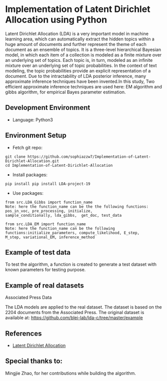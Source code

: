 # Implementation of Latent Dirichlet Allocation using Python
Latent Dirichlet Allocation (LDA) is a very important model in machine learning area, which can
automatically extract the hidden topics within a huge amount of documents and further represent
the theme of each document as an ensemble of topics. It is a three-level hierarchical Bayesian
model, in which each item of a collection is modeled as a finite mixture over an underlying set
of topics. Each topic is, in turn, modeled as an infinite mixture over an underlying set of topic probabilities. In the context of text modeling, the topic probabilities provide an explicit representation of a document. Due to the intractability of LDA posterior inference, many approximate inference techniques have been invented.In this study, Two efficient approximate inference techniques are used here: EM algorithm and gibbs algorithm, for empirical Bayes parameter estimation.

## Development Environment
* Language: Python3
## Environment Setup
* Fetch git repo:
```shell
git clone https://github.com/sophiazzw7/Implementation-of-Latent-Dirichlet-Allocation.git
cd Implementation-of-Latent-Dirichlet-Allocation
```
* Install packages:
```shell
pip install pip install LDA-project-19
```
* Use packages:
```shell
from src.LDA_Gibbs import function_name
Note: here the function_name can be the the following functions: pos_in_voc, pre_processing, initialize, 
sample_conditionally, lda_gibbs,  get_doc, test_data

from src.LDA_EM import function_name
Note: here the function_name can be the following functions:initialize_parameters, compute_likelihood, E_step, 
M_step, variational_EM, inference_method
```


## Example of test data
To test the algorithm, a function is created to generate a test dataset with known parameters for testing purpose.

## Example of real datasets
 Associated Press Data

The LDA models are applied to the real dataset. The dataset is based on the 2204 documents from the Associated Press. The original dataset is available at: https://github.com/blei-lab/lda-c/tree/master/example


## References
* [Latent Dirichlet Allocation](http://www.cs.columbia.edu/~blei/papers/BleiNgJordan2003.pdf)

## Special thanks to:
Mingjie Zhao, for her contributions while building the algorithm.


